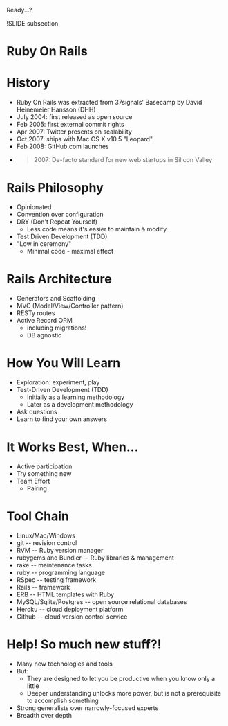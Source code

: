 <style>
pre, pre.sh_sourceCode { background-color: #e5e5ef; border: 1px solid #999; }
</style>

Ready...?

!SLIDE subsection
# Ruby On Rails

# History

* Ruby On Rails was extracted from 37signals' Basecamp by David Heinemeier Hansson (DHH)
* July 2004: first released as open source
* Feb 2005: first external commit rights
* Apr 2007: Twitter presents on scalability
* Oct 2007: ships with Mac OS X v10.5 "Leopard"
* Feb 2008: GitHub.com launches
* > 2007: De-facto standard for new web startups in Silicon Valley

# Rails Philosophy

* Opinionated
* Convention over configuration
* DRY (Don't Repeat Yourself)
  * Less code means it's easier to maintain & modify
* Test Driven Development (TDD)
* "Low in ceremony"
  * Minimal code - maximal effect
  
# Rails Architecture

* Generators and Scaffolding
* MVC (Model/View/Controller pattern)
* RESTy routes
* Active Record ORM
  * including migrations!
  * DB agnostic

# How You Will Learn

* Exploration: experiment, play
* Test-Driven Development (TDD)
  * Initially as a learning methodology
  * Later as a development methodology
* Ask questions
* Learn to find your own answers

# It Works Best, When...

* Active participation
* Try something new
* Team Effort
  * Pairing

# Tool Chain

* Linux/Mac/Windows
* git -- revision control
* RVM -- Ruby version manager
* rubygems and Bundler -- Ruby libraries & management
* rake -- maintenance tasks
* ruby -- programming language
* RSpec -- testing framework
* Rails -- framework
* ERB -- HTML templates with Ruby
* MySQL/Sqlite/Postgres -- open source relational databases
* Heroku -- cloud deployment platform
* Github -- cloud version control service

# Help! So much new stuff?!

* Many new technologies and tools
* But:
  * They are designed to let you be productive when you know only a little
  * Deeper understanding unlocks more power, but is not a prerequisite to accomplish something
* Strong generalists over narrowly-focused experts
* Breadth over depth

